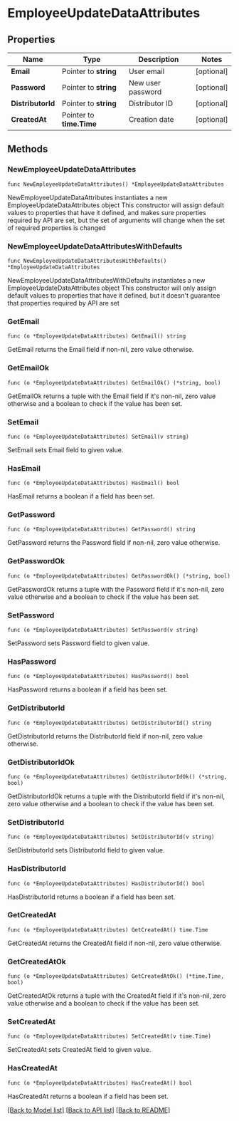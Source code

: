 # EmployeeUpdateDataAttributes

## Properties

Name | Type | Description | Notes
------------ | ------------- | ------------- | -------------
**Email** | Pointer to **string** | User email | [optional] 
**Password** | Pointer to **string** | New user password | [optional] 
**DistributorId** | Pointer to **string** | Distributor ID | [optional] 
**CreatedAt** | Pointer to **time.Time** | Creation date | [optional] 

## Methods

### NewEmployeeUpdateDataAttributes

`func NewEmployeeUpdateDataAttributes() *EmployeeUpdateDataAttributes`

NewEmployeeUpdateDataAttributes instantiates a new EmployeeUpdateDataAttributes object
This constructor will assign default values to properties that have it defined,
and makes sure properties required by API are set, but the set of arguments
will change when the set of required properties is changed

### NewEmployeeUpdateDataAttributesWithDefaults

`func NewEmployeeUpdateDataAttributesWithDefaults() *EmployeeUpdateDataAttributes`

NewEmployeeUpdateDataAttributesWithDefaults instantiates a new EmployeeUpdateDataAttributes object
This constructor will only assign default values to properties that have it defined,
but it doesn't guarantee that properties required by API are set

### GetEmail

`func (o *EmployeeUpdateDataAttributes) GetEmail() string`

GetEmail returns the Email field if non-nil, zero value otherwise.

### GetEmailOk

`func (o *EmployeeUpdateDataAttributes) GetEmailOk() (*string, bool)`

GetEmailOk returns a tuple with the Email field if it's non-nil, zero value otherwise
and a boolean to check if the value has been set.

### SetEmail

`func (o *EmployeeUpdateDataAttributes) SetEmail(v string)`

SetEmail sets Email field to given value.

### HasEmail

`func (o *EmployeeUpdateDataAttributes) HasEmail() bool`

HasEmail returns a boolean if a field has been set.

### GetPassword

`func (o *EmployeeUpdateDataAttributes) GetPassword() string`

GetPassword returns the Password field if non-nil, zero value otherwise.

### GetPasswordOk

`func (o *EmployeeUpdateDataAttributes) GetPasswordOk() (*string, bool)`

GetPasswordOk returns a tuple with the Password field if it's non-nil, zero value otherwise
and a boolean to check if the value has been set.

### SetPassword

`func (o *EmployeeUpdateDataAttributes) SetPassword(v string)`

SetPassword sets Password field to given value.

### HasPassword

`func (o *EmployeeUpdateDataAttributes) HasPassword() bool`

HasPassword returns a boolean if a field has been set.

### GetDistributorId

`func (o *EmployeeUpdateDataAttributes) GetDistributorId() string`

GetDistributorId returns the DistributorId field if non-nil, zero value otherwise.

### GetDistributorIdOk

`func (o *EmployeeUpdateDataAttributes) GetDistributorIdOk() (*string, bool)`

GetDistributorIdOk returns a tuple with the DistributorId field if it's non-nil, zero value otherwise
and a boolean to check if the value has been set.

### SetDistributorId

`func (o *EmployeeUpdateDataAttributes) SetDistributorId(v string)`

SetDistributorId sets DistributorId field to given value.

### HasDistributorId

`func (o *EmployeeUpdateDataAttributes) HasDistributorId() bool`

HasDistributorId returns a boolean if a field has been set.

### GetCreatedAt

`func (o *EmployeeUpdateDataAttributes) GetCreatedAt() time.Time`

GetCreatedAt returns the CreatedAt field if non-nil, zero value otherwise.

### GetCreatedAtOk

`func (o *EmployeeUpdateDataAttributes) GetCreatedAtOk() (*time.Time, bool)`

GetCreatedAtOk returns a tuple with the CreatedAt field if it's non-nil, zero value otherwise
and a boolean to check if the value has been set.

### SetCreatedAt

`func (o *EmployeeUpdateDataAttributes) SetCreatedAt(v time.Time)`

SetCreatedAt sets CreatedAt field to given value.

### HasCreatedAt

`func (o *EmployeeUpdateDataAttributes) HasCreatedAt() bool`

HasCreatedAt returns a boolean if a field has been set.


[[Back to Model list]](../README.md#documentation-for-models) [[Back to API list]](../README.md#documentation-for-api-endpoints) [[Back to README]](../README.md)


